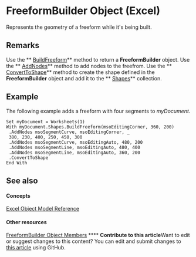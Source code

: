 
# FreeformBuilder Object (Excel)

Represents the geometry of a freeform while it's being built.


## Remarks

Use the  ** [BuildFreeform](0eec4b87-1a40-1e60-a66a-a8bb2b2f7efa.md)** method to return a **FreeformBuilder** object. Use the ** [AddNodes](8fff188d-1c47-87f0-8388-2b12534e82c2.md)** method to add nodes to the freefrom. Use the ** [ConvertToShape](2084277d-7e6a-5675-8e46-17522c3228eb.md)** method to create the shape defined in the **FreeformBuilder** object and add it to the ** [Shapes](f9c6548c-d028-1b70-a11c-c4b45ff19177.md)** collection.


## Example

 The following example adds a freeform with four segments to _myDocument_.


```
Set myDocument = Worksheets(1) 
With myDocument.Shapes.BuildFreeform(msoEditingCorner, 360, 200) 
 .AddNodes msoSegmentCurve, msoEditingCorner, _ 
 380, 230, 400, 250, 450, 300 
 .AddNodes msoSegmentCurve, msoEditingAuto, 480, 200 
 .AddNodes msoSegmentLine, msoEditingAuto, 480, 400 
 .AddNodes msoSegmentLine, msoEditingAuto, 360, 200 
 .ConvertToShape 
End With
```


## See also


#### Concepts


 [Excel Object Model Reference](11ea8598-8a20-92d5-f98b-0da04263bf2c.md)
#### Other resources


 [FreeformBuilder Object Members](025d724f-3984-eaa3-751b-2e6814d3499f.md)
****   **Contribute to this article**Want to edit or suggest changes to this content? You can edit and submit changes to  [this article](https://github.com/jhershey00/VBA_Excel_Test/OpenXMLCon/articles/91c779ac-69bc-3b68-8ecb-1f9cc8e5b20e.md) using GitHub.

